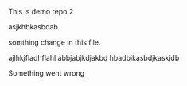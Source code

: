 This is demo repo 2

asjkhbkasbdab

somthing change in this file.

ajlhkjfladhflahl
abbjabjkdjakbd
hbadbjkasbdjkaskjdb

Something went wrong

